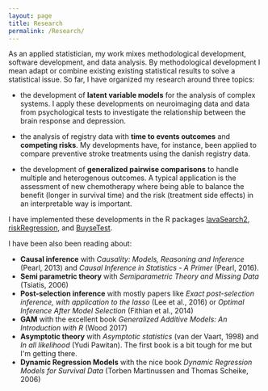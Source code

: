 ```yaml
---
layout: page
title: Research
permalink: /Research/
---
```


As an applied statistician, my work mixes methodological development,
software development, and data analysis. By methodological development
I mean adapt or combine existing existing statistical results to solve
a statistical issue. So far, I have organized my research around three
topics:
- the development of **latent variable models** for the analysis of
  complex systems. I apply these developments on neuroimaging data and
  data from psychological tests to investigate the relationship
  between the brain response and depression.

- the analysis of registry data with **time to events outcomes** and
  **competing risks**. My developments have,
  for instance, been applied to compare preventive stroke treatments
  using the danish registry data.

- the development of **generalized pairwise comparisons** to handle
  multiple and heterogenous outcomes. A typical
  application is the assessment of new chemotherapy where being able
  to balance the benefit (longer in survival time) and the risk
  (treatment side effects) in an interpretable way is important.

I have implemented these developments in the R packages
[lavaSearch2](https://cran.r-project.org/web/packages/lavaSearch2/index.html),
[riskRegression](https://cran.r-project.org/web/packages/riskRegression/index.html),
and
[BuyseTest](https://cran.r-project.org/web/packages/BuyseTest/index.html).

I have been also been reading about:
- **Causal inference** with *Causality: Models, Reasoning and
  Inference* (Pearl, 2013) and *Causal Inference in Statistics - A Primer* (Pearl, 2016).
- **Semi parametric theory** with *Semiparametric Theory and Missing
  Data* (Tsiatis, 2006)
- **Post-selection inference** with mostly papers like *Exact
  post-selection inference, with application to the lasso* (Lee et
  al., 2016) or *Optimal Inference After Model Selection* (Fithian et
  al., 2014)
- **GAM** with the excellent book *Generalized Additive Models: An
  Introduction with R* (Wood 2017)
- **Asymptotic theory** with *Asymptotic statistics* (van der Vaart,
  1998) and *In all likelihood* (Yudi Pawitan). The first book is a
  bit tough for me but I'm getting there.
- **Dynamic Regression Models** with the nice book *Dynamic Regression
  Models for Survival Data* (Torben Martinussen and Thomas Scheike,
  2006)
